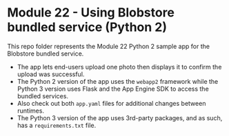 # Module 22 - Using Blobstore bundled service (Python 2)

This repo folder represents the Module 22 Python 2 sample app for the Blobstore bundled service.

- The app lets end-users upload one photo then displays it to confirm the upload was successful.
- The Python 2 version of the app uses the `webapp2` framework while the Python 3 version uses Flask and the App Engine SDK to access the bundled services.
- Also check out both `app.yaml` files for additional changes between runtimes.
- The Python 3 version of the app uses 3rd-party packages, and as such, has a `requirements.txt` file.
